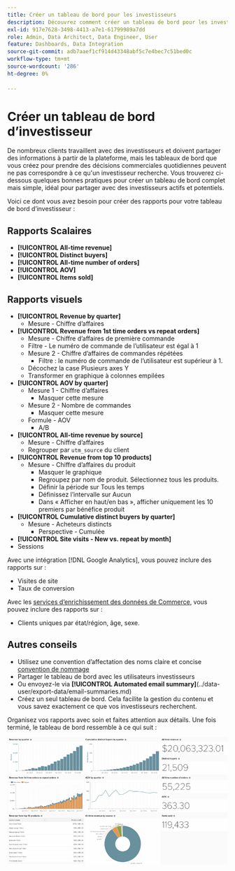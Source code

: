 ```yaml
---
title: Créer un tableau de bord pour les investisseurs
description: Découvrez comment créer un tableau de bord pour les investisseurs.
exl-id: 917e7628-3498-4413-a7e1-61799989a7dd
role: Admin, Data Architect, Data Engineer, User
feature: Dashboards, Data Integration
source-git-commit: adb7aaef1cf914d43348abf5c7e4bec7c51bed0c
workflow-type: tm+mt
source-wordcount: '286'
ht-degree: 0%

---
```


# Créer un tableau de bord d’investisseur

De nombreux clients travaillent avec des investisseurs et doivent partager des informations à partir de la plateforme, mais les tableaux de bord que vous créez pour prendre des décisions commerciales quotidiennes peuvent ne pas correspondre à ce qu&#39;un investisseur recherche. Vous trouverez ci-dessous quelques bonnes pratiques pour créer un tableau de bord complet mais simple, idéal pour partager avec des investisseurs actifs et potentiels.

Voici ce dont vous avez besoin pour créer des rapports pour votre tableau de bord d’investisseur :

## Rapports Scalaires

* **[!UICONTROL All-time revenue]**
* **[!UICONTROL Distinct buyers]**
* **[!UICONTROL All-time number of orders]**
* **[!UICONTROL AOV]**
* **[!UICONTROL Items sold]**

## Rapports visuels

* **[!UICONTROL Revenue by quarter]**
   * Mesure - Chiffre d’affaires
* **[!UICONTROL Revenue from 1st time orders vs repeat orders]**
   * Mesure - Chiffre d’affaires de première commande
   * Filtre - Le numéro de commande de l’utilisateur est égal à 1
   * Mesure 2 - Chiffre d’affaires de commandes répétées
      * Filtre : le numéro de commande de l’utilisateur est supérieur à 1.
   * Décochez la case Plusieurs axes Y
   * Transformer en graphique à colonnes empilées
* **[!UICONTROL AOV by quarter]**
   * Mesure 1 - Chiffre d’affaires
      * Masquer cette mesure
   * Mesure 2 - Nombre de commandes
      * Masquer cette mesure
   * Formule - AOV
      * A/B
* **[!UICONTROL All-time revenue by source]**
   * Mesure - Chiffre d’affaires
   * Regrouper par `utm_source` du client
* **[!UICONTROL Revenue from top 10 products]**
   * Mesure - Chiffre d’affaires du produit
      * Masquer le graphique
      * Regroupez par nom de produit. Sélectionnez tous les produits.
      * Définir la période sur Tous les temps
      * Définissez l’intervalle sur Aucun
      * Dans « Afficher en haut/en bas », afficher uniquement les 10 premiers par bénéfice produit
* **[!UICONTROL Cumulative distinct buyers by quarter]**
   * Mesure - Acheteurs distincts
      * Perspective - Cumulée
* **[!UICONTROL Site visits - New vs. repeat by month]**
* Sessions

Avec une intégration [!DNL Google Analytics], vous pouvez inclure des rapports sur :

* Visites de site
* Taux de conversion

Avec les [services d’enrichissement des données de Commerce](https://business.adobe.com/products/magento/magento-commerce.html), vous pouvez inclure des rapports sur :

* Clients uniques par état/région, âge, sexe.

## Autres conseils

* Utilisez une convention d’affectation des noms claire et concise [convention de nommage](../best-practices/naming-elements.md)
* Partager le tableau de bord avec les utilisateurs investisseurs
* Ou envoyez-le via **[!UICONTROL Automated email summary]**(../data-user/export-data/email-summaries.md)
* Créez un seul tableau de bord. Cela facilite la gestion du contenu et vous savez exactement ce que vos investisseurs recherchent.

Organisez vos rapports avec soin et faites attention aux détails. Une fois terminé, le tableau de bord ressemble à ce qui suit :

![](../../mbi/assets/investor-dboard-example.png)
